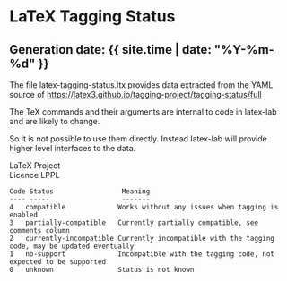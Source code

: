 
# LaTeX Tagging Status
## Generation date: {{ site.time | date: "%Y-%m-%d" }}

The file latex-tagging-status.ltx provides data extracted from the YAML source
of
https://latex3.github.io/tagging-project/tagging-status/full

The TeX commands and their arguments are internal to code in latex-lab
and are likely to change.

So it is not possible to use them directly.
Instead latex-lab will provide higher level interfaces to the data.

LaTeX Project  
Licence LPPL

```
Code Status                 Meaning  
---- -----                  -------  
4   compatible             Works without any issues when tagging is enabled  
3   partially-compatible   Currently partially compatible, see comments column  
2   currently-incompatible Currently incompatible with the tagging code, may be updated eventually  
1   no-support             Incompatible with the tagging code, not expected to be supported  
0   unknown                Status is not known
```
